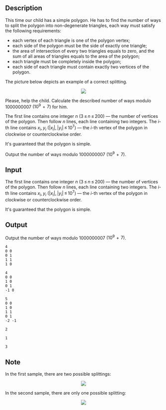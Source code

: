 ## Description

<div><p>This time our child has a simple polygon. He has to find the number of ways to split the polygon into non-degenerate triangles, each way must satisfy the following requirements:</p><ul> <li> each vertex of each triangle is one of the polygon vertex; </li><li> each side of the polygon must be the side of exactly one triangle; </li><li> the area of intersection of every two triangles equals to zero, and the sum of all areas of triangles equals to the area of the polygon; </li><li> each triangle must be completely inside the polygon; </li><li> <span class="tex-font-style-bf">each side of each triangle must contain exactly two vertices of the polygon</span>. </li></ul><p>The picture below depicts an example of a correct splitting.</p><center> <img class="tex-graphics" src="file://QeCFYIfM.png" style="max-width: 100.0%;max-height: 100.0%;"> </center><p>Please, help the child. Calculate the described number of ways modulo <span class="tex-span">1000000007</span> <span class="tex-span">(10<sup class="upper-index">9</sup>  +  7)</span> for him.</p></div><div class="input-specification"><p>The first line contains one integer <span class="tex-span"><i>n</i></span> <span class="tex-span">(3 ≤ <i>n</i> ≤ 200)</span> — the number of vertices of the polygon. Then follow <span class="tex-span"><i>n</i></span> lines, each line containing two integers. The <span class="tex-span"><i>i</i></span>-th line contains <span class="tex-span"><i>x</i><sub class="lower-index"><i>i</i></sub>, <i>y</i><sub class="lower-index"><i>i</i></sub></span> <span class="tex-span">(|<i>x</i><sub class="lower-index"><i>i</i></sub>|, |<i>y</i><sub class="lower-index"><i>i</i></sub>| ≤ 10<sup class="upper-index">7</sup>)</span> — the <span class="tex-span"><i>i</i></span>-th vertex of the polygon in clockwise or counterclockwise order.</p><p>It's guaranteed that the polygon is simple.</p></div><div class="output-specification"><p>Output the number of ways modulo <span class="tex-span">1000000007</span> <span class="tex-span">(10<sup class="upper-index">9</sup>  +  7)</span>.</p></div>

## Input

<p>The first line contains one integer <span class="tex-span"><i>n</i></span> <span class="tex-span">(3 ≤ <i>n</i> ≤ 200)</span> — the number of vertices of the polygon. Then follow <span class="tex-span"><i>n</i></span> lines, each line containing two integers. The <span class="tex-span"><i>i</i></span>-th line contains <span class="tex-span"><i>x</i><sub class="lower-index"><i>i</i></sub>, <i>y</i><sub class="lower-index"><i>i</i></sub></span> <span class="tex-span">(|<i>x</i><sub class="lower-index"><i>i</i></sub>|, |<i>y</i><sub class="lower-index"><i>i</i></sub>| ≤ 10<sup class="upper-index">7</sup>)</span> — the <span class="tex-span"><i>i</i></span>-th vertex of the polygon in clockwise or counterclockwise order.</p><p>It's guaranteed that the polygon is simple.</p>

## Output

<p>Output the number of ways modulo <span class="tex-span">1000000007</span> <span class="tex-span">(10<sup class="upper-index">9</sup>  +  7)</span>.</p>





```input1
4
0 0
0 1
1 1
1 0

```




```input2
4
0 0
1 0
0 1
-1 0

```




```input3
5
0 0
1 0
1 1
0 1
-2 -1

```




```output1
2

```




```output2
1

```




```output3
3

```



## Note

<p>In the first sample, there are two possible splittings:</p><center> <img class="tex-graphics" src="file://NQqOSsY5.png" style="max-width: 100.0%;max-height: 100.0%;"> </center><p>In the second sample, there are only one possible splitting:</p><center> <img class="tex-graphics" src="file://wTvuNSKw.png" style="max-width: 100.0%;max-height: 100.0%;"> </center>
